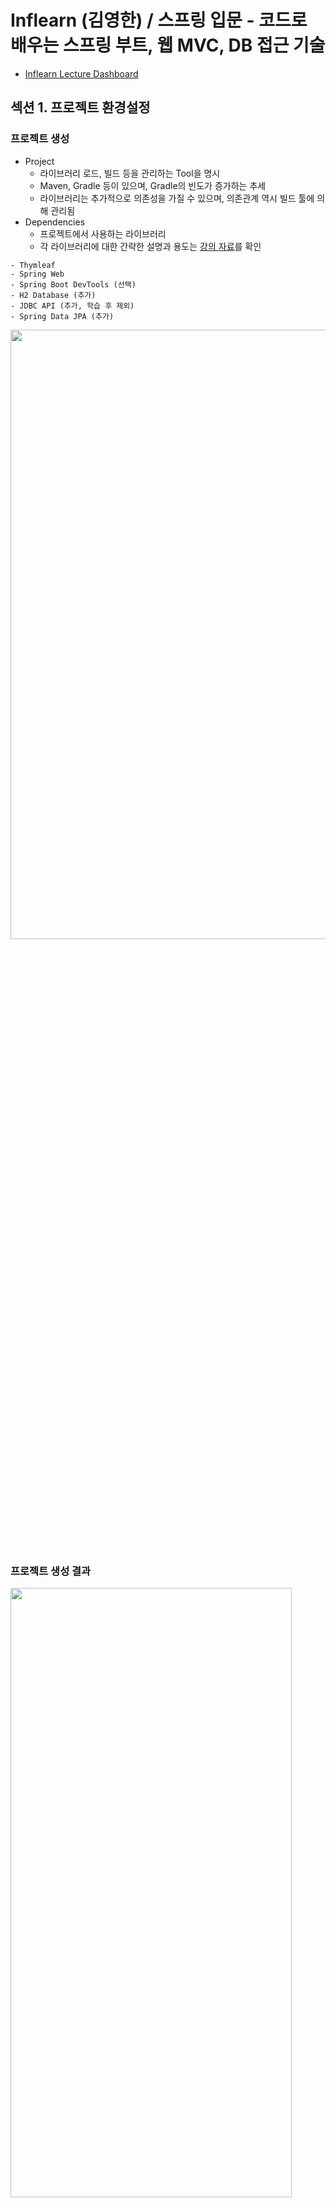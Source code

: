 # Inflearn (김영한) / 스프링 입문 - 코드로 배우는 스프링 부트, 웹 MVC, DB 접근 기술

- [Inflearn Lecture Dashboard](https://www.inflearn.com/course/%EC%8A%A4%ED%94%84%EB%A7%81-%EC%9E%85%EB%AC%B8-%EC%8A%A4%ED%94%84%EB%A7%81%EB%B6%80%ED%8A%B8/dashboard)

## 섹션 1. 프로젝트 환경설정
### 프로젝트 생성
- Project 
  - 라이브러리 로드, 빌드 등을 관리하는 Tool을 명시
  - Maven, Gradle 등이 있으며, Gradle의 빈도가 증가하는 추세
  - 라이브러리는 추가적으로 의존성을 가질 수 있으며, 의존관계 역시 빌드 툴에 의해 관리됨
- Dependencies 
  - 프로젝트에서 사용하는 라이브러리
  - 각 라이브러리에 대한 간략한 설명과 용도는 [강의 자료](etc/스프링%20입문%20-%20코드로%20배우는%20스프링%20부트,%20웹%20MVC,%20DB%20접근%20기술%20v2021-12-01_2.pdf)를 확인
```
- Thymleaf
- Spring Web
- Spring Boot DevTools (선택)
- H2 Database (추가)
- JDBC API (추가, 학습 후 제외)
- Spring Data JPA (추가)
```
<a href="https://start.spring.io/">
  <img src="../Image/start-spring-io.png" width="600" height="50%">
</a>

### 프로젝트 생성 결과
<img src="../Image/basic-structure.png" width="450" height="50%">

- src/main : 실제 소스 및 Resource
  - java : 실제 패키지 & 소스 파일
  - resource : java 소스 파일을 제외한 xml, html, property와 같은 설정 파일
- src/test : 테스트 코드 부분
- pom.xml, build.gradle : 프로젝트에 대한 라이브러리 정보

### 프로젝트 실행 & JAR 파일 생성
```sh
# 프로젝트 실행
./gradlew bootRun

# jar 생성
./gradlew build

# jar 실행
## 구형 배포 방식 : Tomcat에 war 파일을 업로드
## 최근 배포 방식 : 해당 서버에서 jar 파일을 실행
java -jar build/libs/introduction-0.0.1-SNAPSHOT.jar

# Build 결과물 clean
./gradlew clean
```

## 섹션 2. 스프링 웹 개발 기초
- 웹 서버를 개발하는 3가지의 방법
- Spring boot 웹 어플리케이션 실행 시, 내부적으로 Tomcat을 실행
- 외부의 모든 요청에 대해 컨트롤러에서 처리 여부를 확인
  - 컨트롤러 처리 불가능 -> [정적 컨텐츠](#정적-컨텐츠)
  - 컨트롤러 처리, 화면 응답 -> [MVC와 템플릿 엔진](#mvc와-템플릿-엔진)
  - 컨트롤러 처리, 데이터 응답 -> [API](#api)

### 정적 컨텐츠
- resources/static에서 해당 자원을 찾아 있는 그대로 전달
- 정적 내용 이외에 데이터 바인딩, 코딩 등은 불가능
- resources/static/index.html이 스프링의 Default Welcome Page
- resources/static/hello-static.html 그대로 사용

### MVC와 템플릿 엔진
- 서버에서 정적 html이 아닌 동적으로 생성된 html을 전달하고자 함
- 스프링에서 Model, View, Controller 패턴 기능을 제공 
- 템플릿 처리 과정
  1. 사용자로부터 요청을 받은 톰캣은 스프링에게 해당 요청을 전달
  2. 스프링은 해당 요청을 처리할 수 있는 컨트롤러와 메소드를 확인 (@Controller와 @RequestMapping, @GetMapping 등을 사용)
  3. 컨트롤러 안에서 입력 받은 내용(@RequestParam, Model 등)을 바탕으로 해당 요청을 처리. 이때 화면에서 사용될 정보는 Model 객체에, 템플릿으로 활용될 파일의 이름은 리턴 값(문자열)으로 명시
  4. 스프링이 반환된 ViewName(문자열)을 viewResolver에게 전달하면, viewResolver가 화면을 찾아 템플릿 엔진에 연결
  5. 템플릿 엔진(Thymleaf 등)이 html과 Model을 바탕으로 랜더링을 진행한 후 사용자에게 반환한다.
```java
// package com.example.introduction.controller;
// import something;

@Controller
public class HelloController {
    @GetMapping("hello")
    public String hello(Model model) {
        model.addAttribute("data", "Hello World!");
        return "hello"; // resources/templates/hello.html
    }
    @GetMapping("hello-mvc")
    public String helloMvc(@RequestParam("name") String name, Model model) {
        model.addAttribute("name", name);
        return "hello-template"; // resources/templates/hello-template.html
    }
// ...
```

### API
- Json 데이터 구조 포맷으로 데이터를 전달
- Controller에 실행 메소드 상단에 @ResponseBody를 선언
  - viewResolver 대신 HttpMessageConverter가 동작(스프링 부트의 자동 설정)
  - HTTP의 body에 문자 내용을 직접 반환(html body tag가 아님!)
  - @ResponseBody와 @Controller의 합성이 @RestController
- byte 처리 등등 기타 여러 HttpMessageConverter가 기본으로 등록되어 있음
  - 클라이언트의 HTTP Accept 해더와 컨트롤러 반환 타입 정보를 조합하여 HttpMessageConverter가 선택됨
  - 메소드가 문자열을 반환하는 경우, Default 문자 처리 컨버터인 StringHttpMessageConverter가 작동히여 문자열로 반환
  - 객체를 반환하는 경우, Default 객체 처리 컨버터인 MappingJackson2HttpMessageConverter가 작동하여 Json으로 반환
  - 객체를 Json으로 변경해주는 여러 라이브러리가 존재(Jackson, Gson ... )
```java
// package com.example.introduction.controller;
// import something;

@Controller
public class HelloController {
    // ...
    @GetMapping("hello-string")
    @ResponseBody
    public String helloString(@RequestParam("name") String name) {
        return "hello " + name; // StringHttpMessageConverter 작동
    }
    @GetMapping("hello-api")
    @ResponseBody
    public Hello helloApi(@RequestParam("name") String name) {
        Hello hello = new Hello();
        hello.setName(name);
        return hello; // MappingJackson2HttpMessageConverter 작동, Hello 객체를 Json으로 전달
    }
    static class Hello { // 사용자에게 전달할 객체
        private String name;
        public String getName() { return name; }
        public void setName(String name) { this.name = name; }
    }
}
```

## 섹션 3. 회원 관리 예제 - 백엔드 개발
- 매우 간단한 요구사항을 통해 레이어드 아키텍쳐와 테스트 코드를 실습
  - 컨트롤러 : 웹 MVC의 컨트롤러 역할
  - 서비스 : 핵심 비즈니스 로직 구현
  - 리포지토리 : 데이터베이스에 접근, 도메인 객체를 DB에 저장하고 관리
  - 도메인 : 비즈니스 도메인 객체, 예) 회원, 주문 등 주로 데이터베이스에 저장, 관리
- 비즈니스 요구사항 정리
  - 회원 데이터 : id(시스템이 정하는 Long), name(사용자가 입력하는 String)
  - 회원 등록과 조회 기능
  - 데이터 베이스 선정이 이루어지지않음 -> Repository는 인터페이스(역할)로 구현

### 회원 도메인과 리포지토리 개발과 테스트 케이스 작성
- [Member](src/main/java/com/example/introduction/domain/Member.java)
```
특이사항 없음
```
- [MemberRepository](src/main/java/com/example/introduction/repository/MemberRepository.java)
```
# MemberRepository의 save(메소드)의 입력 변수 타입은 무엇이 적절할까?
강의에서는 Member(객체) 타입을 전달받았는데, 기본 타입을 전달받아 내부에서 객체를 생성한 후에 기능을 수행해도 되지 않을까?

안될건 없지만 여러 상황을 고려했을 때, 객체 타입을 입력받는 것이 바람직할 것 같다.

1. 현재는 저장하고자 하는 객체의 구성 요소가 단순함으로 기본 타입으로 입력받아 저장하는 것이 문제가 되지 않을 것이다.
하지만 구성 요소가 복잡해진다면 메소드 사용 시, 파라미터 입력 순서 고려해야하는 등의 번거로움이 존재한다.

Member save(String name, String email, String address); // Member 객체가 복잡해지기 시작한다면 ...

또한, Member(객체)의 구성 요소가 변경, 삭제, 추가될 때 인터페이스의 변경이 발생할 가능성이 있으며, 
인터페이스의 구현체 역시 연쇄적인 수정이 불가피하다. 이는 OOP의 SOLID 원칙 중 OCP 원칙을 위반한다.

2. save(메소드)의 역할은 Member(객체)를 저장하는 것이다. 
Member save (String name)는 문자열 name을 저장한다는 의미로 받아들여 질 수 있으며, 동료 개발자를 혼란에 빠트리기에 충분하다.
구현에 반드시 문자열 name을 입력 변수로 받아 저장하는 메소드가 필요하다면, 차라리 saveWithName 만드는 것이 그.나.마. 합리적일 것이다.

------------------------------------------------------------

# 그렇다면 MemberRepository의 save(메소드)의 반환 타입은 무엇이 적절할까? 이에 대한 결과를 Boolean으로 반환해도 되지 않을까? -> 생각해보기

Hint? 입력 변수 타입을 Member 객체로 받게되면 Call By Reference에 의해 원본의 수정이 발생할 가능성이 있다.
```
- [MemoryMemberRepository](src/main/java/com/example/introduction/repository/MemoryMemberRepository.java)
```
Java 8 Stream과 Lambda의 개념과 간략한 사용법을 확인하여 정리
```
- [MemoryMemberRepositoryTest](src/test/java/com/example/introduction/repository/MemoryMemberRepositoryTest.java)
```
JUnit의 개념과 간략한 사용법을 확인하여 정리
```

### 회원 서비스 개발과 테스트 케이스 작성
- [MemberService](src/main/java/com/example/introduction/service/MemberService.java)
```
Java 8 Optional의 개념과 간략한 사용법을 확인하여 정리
```
- [MemberServiceTest](src/test/java/com/example/introduction/service/MemberServiceTest.java)
```
# MemberService와 MemberServiceTest는 코드 작성 중, 객체 간의 의존성에 대한 문제가 발생하고 이를 해결하기 위한 과정이 존재한다.
따라서, 주석을 통해 코드 작성의 흐름과 문제점 그리고 해결 방법을 고민해 보아야한다.

------------------------------------------------------------

# BeforeEach를 통해 MemberService, MemoryMemberRepository 객체를 매번 생성할 필요가 있을까?

1. @BeforeAll을 사용하여 1회만 객체를 생성해도 되지 않을까?
가능하다. 단 BeforeAll의 메소드는 static으로 설정해 주어야하며, 이에 따라 MemberService, MemoryMemberRepository의 선언 역시 static으로 해주어야한다. 

static MemberService memberService;
static MemoryMemberRepository memoryMemberRepository;

@BeforeAll
static void beforeAll() {
    memoryMemberRepository = new MemoryMemberRepository();
    memberService = new MemberService(memoryMemberRepository);
}

Test 클래스의 라이프 사이클을 변경하면 static으로 설정하지 않고도 진행이 가능하다.
(Spring에 관한 주제를 다룸으로 별도로 JUnit을 학습할 때 정리하자)

2. 전역변수 선언과 동시에 객체를 생성해도 되지 않을까?
이 방법 역시 가능하다. 특별한 제약 사항이 없으며, 코드 역시 훨씬 간결해 보인다.

MemoryMemberRepository memoryMemberRepository = new MemoryMemberRepository();
MemberService memberService = new MemberService(memoryMemberRepository);

3. 그렇다면 3가지의 방법 중 어떠한 방법이 가장 합리적인 테스트 객체 생성 방법일까? -> 생각해보기
```

## 섹션 4. 스프링 빈과 의존관계
### 컴포넌트 스캔과 자동 의존관계 설정
### 자바 코드로 직접 스프링 빈 등록하기

## 섹션 5. 회원 관리 예제 - 웹 MVC 개발
### 회원 웹 기능 - 홈 화면 추가
### 회원 웹 기능 - 등록
### 회원 웹 기능 - 조회

## 섹션 6. 스프링 DB 접근 기술
### H2 데이터베이스 설치
### 순수 JDBC
### 스프링 통합 테스트
### 스프링 JdbcTemplate
### JPA
### 스프링 데이터 JPA

## 섹션 7. AOP
### AOP가 필요한 상황
### AOP 적용

## 섹션 8. 다음으로

## Reference
- [Template Engine](https://imgzon.tistory.com/97)
- [Call By Reference](https://velog.io/@ahnick/Java-Call-by-Value-Call-by-Reference)
- [Optional](http://www.tcpschool.com/java/java_stream_optional)
- [ConcurrentHashMap](https://devlog-wjdrbs96.tistory.com/269)
- [Java stream](http://tcpschool.com/java/java_stream_creation)
- [Lambda](http://www.tcpschool.com/java/java_lambda_concept)
- [Spring Dependency Injection](https://baek.dev/post/21/)
- [H2 Database install path](https://recordsoflife.tistory.com/655)